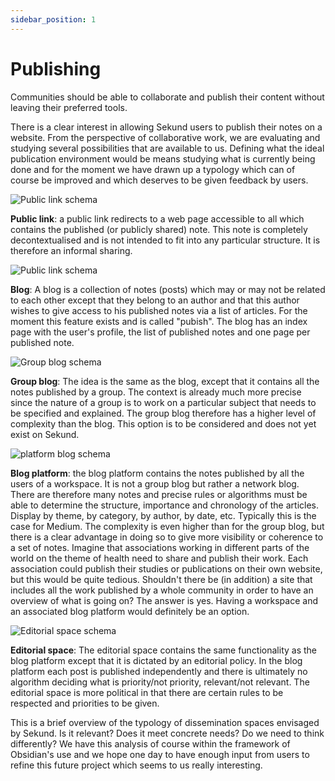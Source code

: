 ```yaml
---
sidebar_position: 1
---
```


# Publishing

Communities should be able to collaborate and publish their content without leaving their preferred tools.

There is a clear interest in allowing Sekund users to publish their notes on a website. From the perspective of collaborative work, we are evaluating and studying several possibilities that are available to us. Defining what the ideal publication environment would be means studying what is currently being done and for the moment we have drawn up a typology which can of course be improved and which deserves to be given feedback by users.

![Public link schema](/img/public-link-schema.svg)

**Public link**: a public link redirects to a web page accessible to all which contains the published (or publicly shared) note. This note is completely decontextualised and is not intended to fit into any particular structure. It is therefore an informal sharing.

![Public link schema](/img/blog-schema.svg)

**Blog**: A blog is a collection of notes (posts) which may or may not be related to each other except that they belong to an author and that this author wishes to give access to his published notes via a list of articles. For the moment this feature exists and is called "pubish".
The blog has an index page with the user's profile, the list of published notes and one page per published note.

![Group blog schema](/img/group-blog-schema.svg)

**Group blog**: The idea is the same as the blog, except that it contains all the notes published by a group. The context is already much more precise since the nature of a group is to work on a particular subject that needs to be specified and explained. The group blog therefore has a higher level of complexity than the blog. This option is to be considered and does not yet exist on Sekund.

![platform blog schema](/img/platform-blog-schema.svg)

**Blog platform**: the blog platform contains the notes published by all the users of a workspace. It is not a group blog but rather a network blog. There are therefore many notes and precise rules or algorithms must be able to determine the structure, importance and chronology of the articles. Display by theme, by category, by author, by date, etc.
Typically this is the case for Medium. The complexity is even higher than for the group blog, but there is a clear advantage in doing so to give more visibility or coherence to a set of notes. Imagine that associations working in different parts of the world on the theme of health need to share and publish their work. Each association could publish their studies or publications on their own website, but this would be quite tedious. Shouldn't there be (in addition) a site that includes all the work published by a whole community in order to have an overview of what is going on? The answer is yes. Having a workspace and an associated blog platform would definitely be an option.

![Editorial space schema](/img/editorial-space-schema.svg)

**Editorial space**: The editorial space contains the same functionality as the blog platform except that it is dictated by an editorial policy. In the blog platform each post is published independently and there is ultimately no algorithm deciding what is priority/not priority, relevant/not relevant. The editorial space is more political in that there are certain rules to be respected and priorities to be given.

This is a brief overview of the typology of dissemination spaces envisaged by Sekund. Is it relevant? Does it meet concrete needs? Do we need to think differently?
We have this analysis of course within the framework of Obsidian's use and we hope one day to have enough input from users to refine this future project which seems to us really interesting.
